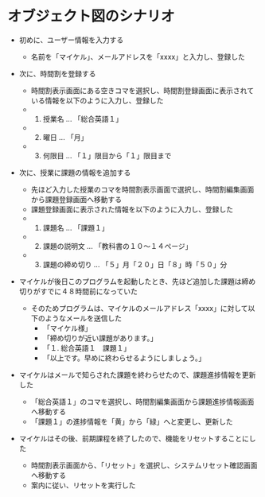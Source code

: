 # オブジェクト図のシナリオ

* 初めに、ユーザー情報を入力する
    * 名前を「マイケル」、メールアドレスを「xxxx」と入力し、登録した

* 次に、時間割を登録する
    * 時間割表示画面にある空きコマを選択し、時間割登録画面に表示されている情報を以下のように入力し、登録した
    * 1. 授業名 ... 「総合英語１」
    * 2. 曜日 ... 「月」
    * 3. 何限目 ... 「１」限目から「１」限目まで

* 次に、授業に課題の情報を追加する
    * 先ほど入力した授業のコマを時間割表示画面で選択し、時間割編集画面から課題登録画面へ移動する
    * 課題登録画面に表示された情報を以下のように入力し、登録した
    * 1. 課題名 ... 「課題１」
    * 2. 課題の説明文 ... 「教科書の１０～１４ページ」
    * 3. 課題の締め切り ... 「５」月「２０」日「８」時「５０」分

* マイケルが後日このプログラムを起動したとき、先ほど追加した課題は締め切りがすでに４８時間前になっていた
    * そのためプログラムは、マイケルのメールアドレス「xxxx」に対して以下のようなメールを送信した
        * 「マイケル様」
        * 「締め切りが近い課題があります。」
        * 「１. 総合英語１　課題１」
        * 「以上です。早めに終わらせるようにしましょう。」

* マイケルはメールで知らされた課題を終わらせたので、課題進捗情報を更新した
    * 「総合英語１」のコマを選択し、時間割編集画面から課題進捗情報画面へ移動する
    * 「課題１」の進捗情報を「黄」から「緑」へと変更し、更新した

* マイケルはその後、前期課程を終了したので、機能をリセットすることにした
    * 時間割表示画面から、「リセット」を選択し、システムリセット確認画面へ移動する
    * 案内に従い、リセットを実行した
